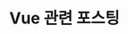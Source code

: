 ---
title: "Vue 관련 포스팅"
layout: category
permalink: "/categories/vue_intermediate/"
taxonomy: vue_intermediate
sidebar: 
    nav: "docs"
---